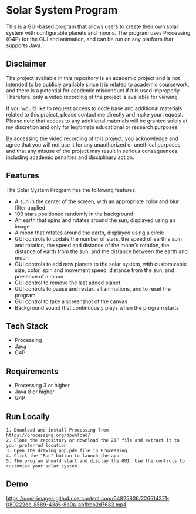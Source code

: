 
# Solar System Program

This is a GUI-based program that allows users to create their own solar system with configurable planets and moons. The program uses Processing (G4P) for the GUI and animation, and can be run on any platform that supports Java.

##  Disclaimer
The project available in this repository is an academic project and is not intended to be publicly available since it is related to academic coursework, and there is a potential for academic misconduct if it is used improperly. Therefore, only a video recording of the project is available for viewing.

If you would like to request access to code base and additional materials related to this project, please contact me directly and make your request. Please note that access to any additional materials will be granted solely at my discretion and only for legitimate educational or research purposes.

By accessing the video recording of this project, you acknowledge and agree that you will not use it for any unauthorized or unethical purposes, and that any misuse of the project may result in serious consequences, including academic penalties and disciplinary action.
## Features
The Solar System Program has the following features:

- A sun in the center of the screen, with an appropriate color and blur filter applied
- 100 stars positioned randomly in the background
- An earth that spins and rotates around the sun, displayed using an image
- A moon that rotates around the earth, displayed using a circle
- GUI controls to update the number of stars, the speed of earth's spin and rotation, the speed and distance of the moon's rotation, the distance of earth from the sun, and the distance between the earth and moon
- GUI controls to add new planets to the solar system, with customizable size, color, spin and movement speed, distance from the sun, and presence of a moon
- GUI control to remove the last added planet
- GUI controls to pause and restart all animations, and to reset the program
- GUI control to take a screenshot of the canvas
- Background sound that continuously plays when the program starts
## Tech Stack
- Processing
- Java
- G4P

## Requirements
- Processing 3 or higher
- Java 8 or higher
- G4P

## Run Locally
	1. Download and install Processing from https://processing.org/download/
	2. Clone the repository or download the ZIP file and extract it to your preferred location
	3. Open the drawing_app.pde file in Processing
	4. Click the "Run" button to launch the app
	5. The program should start and display the GUI. Use the controls to customize your solar system.

## Demo


https://user-images.githubusercontent.com/64825806/226514371-080222dc-8589-43a5-8b0a-abfbbb2d7683.mp4


